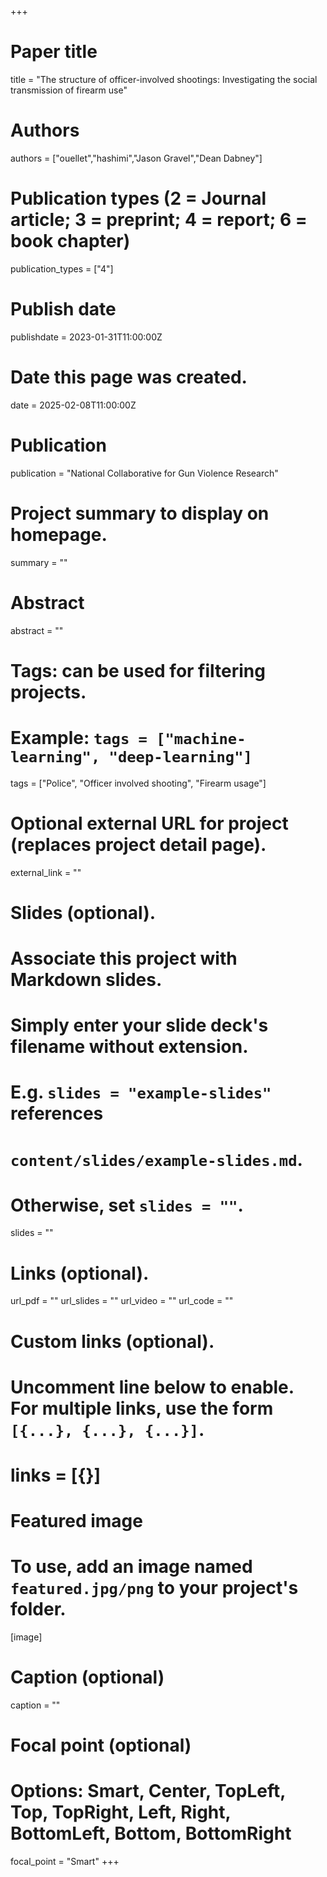 +++
# Paper title
title = "The structure of officer-involved shootings: Investigating the social transmission of firearm use"

# Authors
authors = ["ouellet","hashimi","Jason Gravel","Dean Dabney"]

# Publication types (2 = Journal article; 3 = preprint; 4 = report; 6 = book chapter)
publication_types = ["4"]

# Publish date
publishdate = 2023-01-31T11:00:00Z

# Date this page was created.
date = 2025-02-08T11:00:00Z

# Publication
publication = "National Collaborative for Gun Violence Research"

# Project summary to display on homepage.
summary = ""

# Abstract
abstract = ""

# Tags: can be used for filtering projects.
# Example: `tags = ["machine-learning", "deep-learning"]`
tags = ["Police", "Officer involved shooting", "Firearm usage"]

# Optional external URL for project (replaces project detail page).
external_link = ""

# Slides (optional).
#   Associate this project with Markdown slides.
#   Simply enter your slide deck's filename without extension.
#   E.g. `slides = "example-slides"` references 
#   `content/slides/example-slides.md`.
#   Otherwise, set `slides = ""`.
slides = ""

# Links (optional).
url_pdf = ""
url_slides = ""
url_video = ""
url_code = ""

# Custom links (optional).
#   Uncomment line below to enable. For multiple links, use the form `[{...}, {...}, {...}]`.
# links = [{}]

# Featured image
# To use, add an image named `featured.jpg/png` to your project's folder. 
[image]
  # Caption (optional)
  caption = ""
  
  # Focal point (optional)
  # Options: Smart, Center, TopLeft, Top, TopRight, Left, Right, BottomLeft, Bottom, BottomRight
  focal_point = "Smart"
+++


